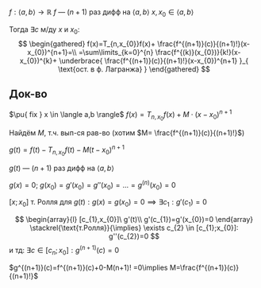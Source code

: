 $f:\langle a,b \rangle\to \mathbb{R}$
$f$ — $(n+1)$ раз дифф на $\langle a,b \rangle$
$x, x_{0}\in \langle a,b \rangle$

Тогда $\exists c$ м/ду $x$ и $x_{0}:$
$$
\begin{gathered}
f(x)=T_{n,x_{0}}f(x)+ \frac{f^{(n+1)}(c)}{(n+1)!}(x-x_{0})^{n+1}=\\
=\sum\limits_{k=0}^{n} \frac{f^{(k)}(x_{0})}{k!}(x-x_{0})^{k}+ \underbrace{ \frac{f^{(n+1)}(c)}{(n+1)!}(x-x_{0})^{n+1} }_{ \text{ост. в ф. Лагранжа} }
\end{gathered}
$$

## Док-во

$\pu{ fix } x \in \langle a,b \rangle$
$f(x)=T_{n,x_{0}}f(x)+M\cdot(x-x_{0})^{n+1}$

Найдём $M$, т.ч. вып-ся рав-во (хотим $M= \frac{f^{(n+1)}(c)}{(n+1)!}$)

$g(t)=f(t)-T_{n,x_{0}}f(t)-M(t-x_{0})^{n+1}$

$g(t)$ — $(n+1)$ раз дифф на $\langle a,b \rangle$

$g(x)=0;\ g(x_{0})=g'(x_{0})=g''(x_{0})=\dots=g^{(n)}(x_{0})=0$

$[x;x_{0}]$ т. Ролля для $g(t): g(x)=g(x_{0})=0\implies \exists c_{1}:g'(c_{1})=0$

$$
\begin{array}{l}
[c_{1},x_{0}]\ g'(t)\\
g'(c_{1})=g'(x_{0})=0
\end{array} \stackrel{\text{т.Ролля}}{\implies} \exists c_{2} \in [c_{1};x_{0}]: g''(c_{2})=0
$$
и тд: $\exists c \in [c_{n};x_{0}]:g^{(n+1)}(c)=0$

$g^{(n+1)}(c)=f^{(n+1)}(c)+0-M(n+1)! =0\implies M=\frac{f^{(n+1)}(c)}{(n+1)!}$